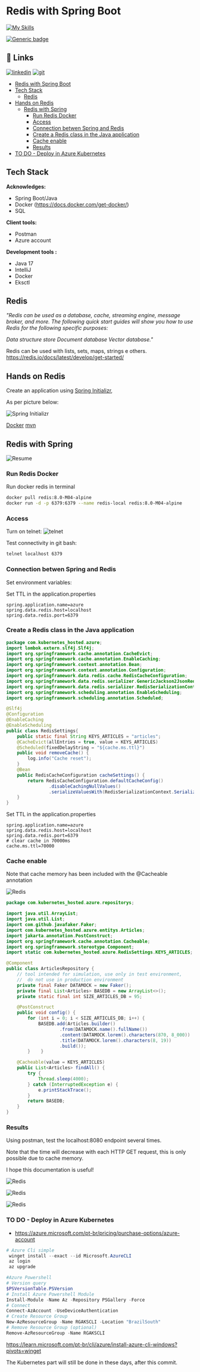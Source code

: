 # Redis with Spring Boot

[![My Skills](https://skillicons.dev/icons?i=azure,java,redis,kubernetes,docker,spring)](https://skillicons.dev)

[![Generic badge](https://img.shields.io/badge/status-developing-yellow.svg)](/#/)

## 🔗 Links

[![linkedin](https://img.shields.io/badge/linkedin-0A66C2?style=for-the-badge&logo=linkedin&logoColor=white)](https://br.linkedin.com/in/luiza-andrade-ti/)  [![git](https://img.shields.io/badge/github-000?style=for-the-badge&logo=github&logoColor=white)](https://github.com/luizaandradeti/) 
 

- [Redis with Spring Boot](#redis-with-spring-boot)
- [Tech Stack](#tech-stack--)
    * [Redis](#redis)
- [Hands on Redis](#hands-on-redis)
    * [Redis with Spring](#redis-with-spring)
        + [Run Redis Docker](#run-redis-docker)
        + [Access](#access)
        + [Connection betwen Spring and Redis](#connection-betwen-spring-and-redis)
        + [Create a Redis class in the Java application](#create-a-redis-class-in-the-java-application)
        + [Cache enable](#cache-enable)
        + [Results](#results)
- [TO DO - Deploy in Azure Kubernetes](#to-do---deploy-in-azure-kubernetes)



## Tech Stack

**Acknowledges:**
- Spring Boot/Java
- Docker (https://docs.docker.com/get-docker/) 
- SQL

**Client tools:**
- Postman
- Azure account 

**Development tools :** 
- Java 17
- IntelliJ
- Docker
- Eksctl


## Redis 

<i>"Redis can be used as a database, cache, streaming engine, message broker, and more. The following quick start guides will show you how to use Redis for the following specific purposes:

Data structure store
Document database
Vector database." </i>

Redis can be used with lists, sets, maps, strings e others. 
https://redis.io/docs/latest/develop/get-started/

## Hands on Redis
Create an application using [Spring Initializr](https://start.spring.io/),

As per picture below:

![Spring Initializr](imgs/spring_initializr.jpeg)


[Docker](https://hub.docker.com/_/redis)
[mvn](https://mvnrepository.com/artifact/com.github.javafaker/javafaker/1.0.2)


## Redis with Spring

![Resume](imgs/classes.png)

### Run Redis Docker

Run docker redis in terminal

```bash
docker pull redis:8.0-M04-alpine
docker run -d -p 6379:6379 --name redis-local redis:8.0-M04-alpine
```


### Access
Turn on telnet:
![telnet](imgs/telnet.png)

Test connectivity in git bash: 

```bash
telnet localhost 6379
```
### Connection betwen Spring and Redis
Set environment variables:

Set TTL in the application.properties

```properties
spring.application.name=azure
spring.data.redis.host=localhost
spring.data.redis.port=6379
```

### Create a Redis class in the Java application

```java
package com.kubernetes_hosted.azure;
import lombok.extern.slf4j.Slf4j;
import org.springframework.cache.annotation.CacheEvict;
import org.springframework.cache.annotation.EnableCaching;
import org.springframework.context.annotation.Bean;
import org.springframework.context.annotation.Configuration;
import org.springframework.data.redis.cache.RedisCacheConfiguration;
import org.springframework.data.redis.serializer.GenericJackson2JsonRedisSerializer;
import org.springframework.data.redis.serializer.RedisSerializationContext;
import org.springframework.scheduling.annotation.EnableScheduling;
import org.springframework.scheduling.annotation.Scheduled;

@Slf4j
@Configuration
@EnableCaching
@EnableScheduling
public class RedisSettings{
    public static final String KEYS_ARTICLES = "articles";
    @CacheEvict(allEntries = true, value = KEYS_ARTICLES)
    @Scheduled(fixedDelayString = "${cache.ms.ttl}")
    public void removeCache() {
        log.info("Cache reset");
    }
    @Bean
    public RedisCacheConfiguration cacheSettings() {
        return RedisCacheConfiguration.defaultCacheConfig()
                .disableCachingNullValues()
                .serializeValuesWith(RedisSerializationContext.SerializationPair.fromSerializer(new GenericJackson2JsonRedisSerializer()));
    }
}
```

Set TTL in the application.properties 

```properties
spring.application.name=azure
spring.data.redis.host=localhost
spring.data.redis.port=6379
# clear cache in 70000ms
cache.ms.ttl=70000
```

### Cache enable

Note that cache memory has been included with the @Cacheable annotation

![Redis](imgs/classes2.png)

```java
package com.kubernetes_hosted.azure.repositorys;

import java.util.ArrayList;
import java.util.List;
import com.github.javafaker.Faker;
import com.kubernetes_hosted.azure.entitys.Articles;
import jakarta.annotation.PostConstruct;
import org.springframework.cache.annotation.Cacheable;
import org.springframework.stereotype.Component;
import static com.kubernetes_hosted.azure.RedisSettings.KEYS_ARTICLES;

@Component
public class ArticlesRepository {
    // tool intended for simulation, use only in test environment,
    //  do not use in production environment
    private final Faker DATAMOCK = new Faker();
    private final List<Articles> BASEDB = new ArrayList<>();
    private static final int SIZE_ARTICLES_DB = 95;

    @PostConstruct
    public void config() {
        for (int i = 0; i < SIZE_ARTICLES_DB; i++) {
            BASEDB.add(Articles.builder()
                    .from(DATAMOCK.name().fullName())
                    .content(DATAMOCK.lorem().characters(870, 8_000))
                    .title(DATAMOCK.lorem().characters(8, 19))
                    .build());
        }    }

    @Cacheable(value = KEYS_ARTICLES)
    public List<Articles> findAll() {
        try {
            Thread.sleep(4000);
        } catch (InterruptedException e) {
            e.printStackTrace();
        }
        return BASEDB;
    }
}
```
### Results

Using postman, test the localhost:8080 endpoint several times.

Note that the time will decrease with each HTTP GET request, this is only possible due to cache memory.

I hope this documentation is useful! 

![Redis](imgs/1.png)

![Redis](imgs/2.png)

![Redis](imgs/3.png)

### TO DO - Deploy in Azure Kubernetes

- https://azure.microsoft.com/pt-br/pricing/purchase-options/azure-account
  
```ps1
# Azure Cli simple
 winget install --exact --id Microsoft.AzureCLI
 az login
 az upgrade

#Azure Powershell
# Version query
$PSVersionTable.PSVersion
# Install Azure Powershell Module
Install-Module -Name Az -Repository PSGallery -Force
# Connect
Connect-AzAccount -UseDeviceAuthentication
# Create Resource Group 
New-AzResourceGroup -Name RGAKSCLI -Location "BrazilSouth"
# Remove Resource Group (optional)
Remove-AzResourceGroup -Name RGAKSCLI
```

https://learn.microsoft.com/pt-br/cli/azure/install-azure-cli-windows?pivots=winget

The Kubernetes part will still be done in these days, after this commit.  
